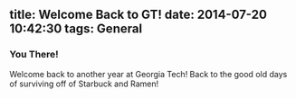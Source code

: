 title: Welcome Back to GT!
date: 2014-07-20 10:42:30
tags: General
---

### You There!

Welcome back to another year at Georgia Tech! Back to the good old days of surviving off of Starbuck and Ramen!
